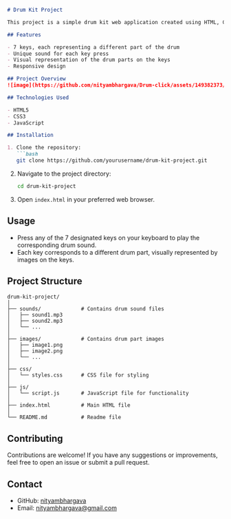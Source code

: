 
```markdown
# Drum Kit Project

This project is a simple drum kit web application created using HTML, CSS, and JavaScript. It consists of 7 alphabet keys, each corresponding to a drum part. When a key is pressed on the keyboard, the drum plays a unique sound associated with that key.

## Features

- 7 keys, each representing a different part of the drum
- Unique sound for each key press
- Visual representation of the drum parts on the keys
- Responsive design

## Project Overview
![image](https://github.com/nityambhargava/Drum-click/assets/149382373/c86b6366-e0d6-49dc-a11c-d7974b43e44e)

## Technologies Used

- HTML5
- CSS3
- JavaScript

## Installation

1. Clone the repository:
   ```bash
   git clone https://github.com/yourusername/drum-kit-project.git
   ```
2. Navigate to the project directory:
   ```bash
   cd drum-kit-project
   ```
3. Open `index.html` in your preferred web browser.

## Usage

- Press any of the 7 designated keys on your keyboard to play the corresponding drum sound.
- Each key corresponds to a different drum part, visually represented by images on the keys.

## Project Structure

```
drum-kit-project/
│
├── sounds/             # Contains drum sound files
│   ├── sound1.mp3
│   ├── sound2.mp3
│   └── ...
│
├── images/             # Contains drum part images
│   ├── image1.png
│   ├── image2.png
│   └── ...
│
├── css/
│   └── styles.css      # CSS file for styling
│
├── js/
│   └── script.js       # JavaScript file for functionality
│
├── index.html          # Main HTML file
│
└── README.md           # Readme file
```

## Contributing

Contributions are welcome! If you have any suggestions or improvements, feel free to open an issue or submit a pull request.

## Contact

- GitHub: [nityambhargava](https://github.com/nityambhargava)
- Email: nityambhargava@gmail.com

```
